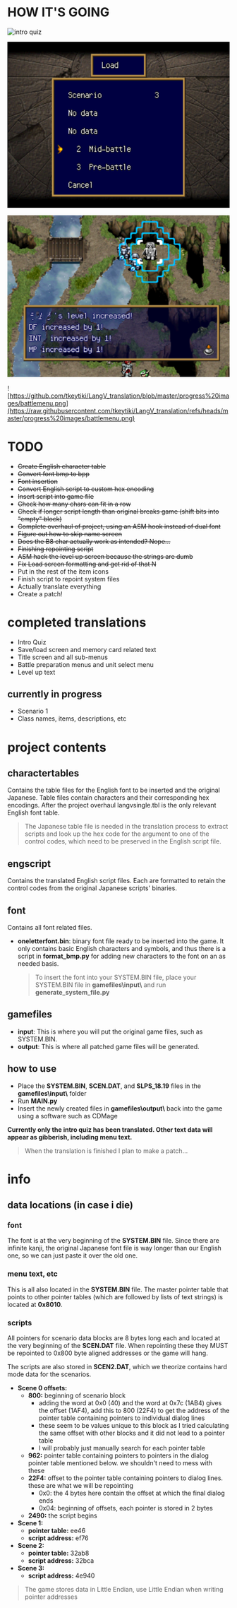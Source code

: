 # HOW IT'S GOING

![intro quiz](https://github.com/tkeytiki/LangV_translation/blob/master/progress%20images/quiz.gif)

![save and load screen](https://github.com/tkeytiki/LangV_translation/blob/master/progress%20images/saveload.png)

![level up screen](https://raw.githubusercontent.com/tkeytiki/LangV_translation/refs/heads/master/progress%20images/levelup.png)

![https://github.com/tkeytiki/LangV_translation/blob/master/progress%20images/battlemenu.png](https://raw.githubusercontent.com/tkeytiki/LangV_translation/refs/heads/master/progress%20images/battlemenu.png)

# TODO

- ~~Create English character table~~
- ~~Convert font bmp to bpp~~
- ~~Font insertion~~
- ~~Convert English script to custom hex encoding~~
- ~~Insert script into game file~~
- ~~Check how many chars can fit in a row~~
- ~~Check if longer script length than original breaks game (shift bits into "empty" block)~~
- ~~Complete overhaul of project, using an ASM hook instead of dual font~~
- ~~Figure out how to skip name screen~~
- ~~Does the B8 char actually work as intended? Nope...~~
- ~~Finishing repointing script~~
- ~~ASM hack the level up screen because the strings are dumb~~
- ~~Fix Load screen formatting and get rid of that N~~
- Put in the rest of the item icons
- Finish script to repoint system files
- Actually translate everything
- Create a patch!

# completed translations
- Intro Quiz
- Save/load screen and memory card related text
- Title screen and all sub-menus
- Battle preparation menus and unit select menu
- Level up text

## currently in progress
- Scenario 1
- Class names, items, descriptions, etc

# project contents


## charactertables

Contains the table files for the English font to be inserted and the original Japanese. Table files contain characters and their corresponding hex encodings. 
After the project overhaul langvsingle.tbl is the only relevant English font table.
>The Japanese table file is needed in the translation process to extract scripts and look up the hex code for the argument to one of the control codes, which need to be preserved in the English script file.

## engscript

Contains the translated English script files. Each are formatted to retain the control codes from the original Japanese scripts' binaries. 

## font

Contains all font related files. 

- **oneletterfont.bin**: binary font file ready to be inserted into the game. It only contains basic English characters and symbols, and thus there is a script in **format_bmp.py** for adding new characters to the font on an as needed basis.

  >To insert the font into your SYSTEM.BIN file, place your SYSTEM.BIN file in **gamefiles\\input\\** and run **generate_system_file.py**

## gamefiles

- **input**: This is where you will put the original game files, such as SYSTEM.BIN.
- **output**: This is where all patched game files will be generated.


## how to use

- Place the **SYSTEM.BIN**, **SCEN.DAT**, and **SLPS_18.19** files in the **gamefiles\\input\\** folder
- Run **MAIN.py**
- Insert the newly created files in **gamefiles\\output\\** back into the game using a software such as CDMage

**Currently only the intro quiz has been translated. Other text data will appear as gibberish, including menu text.**

>When the translation is finished I plan to make a patch...
# info

## data locations (in case i die)

### font
The font is at the very beginning of the **SYSTEM.BIN** file. Since there are infinite kanji, the original Japanese font file is way longer than our English one, so we can just paste it over the old one.

### menu text, etc
This is all also located in the **SYSTEM.BIN** file. The master pointer table that points to other pointer tables (which are followed by lists of text strings) is located at **0x8010**.

### scripts
All pointers for scenario data blocks are 8 bytes long each and located at the very beginning of the **SCEN.DAT** file. When repointing these they MUST be repointed to 0x800 byte aligned addresses or the game will hang.

The scripts are also stored in **SCEN2.DAT**, which we theorize contains hard mode data for the scenarios.  

- **Scene 0 offsets:**
  - **800:** beginning of scenario block
    - adding the word at 0x0 (40) and the word at 0x7c (1AB4) gives the offset (1AF4), add this to 800 (22F4) to get the address of the pointer table containing pointers to individual dialog lines
    - these seem to be values unique to this block as I tried calculating the same offset with other blocks and it did not lead to a pointer table
    - I will probably just manually search for each pointer table
  - **962:** pointer table containing pointers to pointers in the dialog pointer table mentioned below. we shouldn't need to mess with these
  - **22F4:** offset to the pointer table containing pointers to dialog lines. these are what we will be repointing
    - 0x0: the 4 bytes here contain the offset at which the final dialog ends   
    - 0x04: beginning of offsets, each pointer is stored in 2 bytes
  - **2490:** the script begins
- **Scene 1:**
    - **pointer table:** ee46
    - **script address:** ef76 
- **Scene 2:** 
    - **pointer table:** 32ab8
    - **script address:** 32bca 
- **Scene 3:** 
    - **script address:** 4e940 
> The game stores data in Little Endian, use Little Endian when writing pointer addresses
